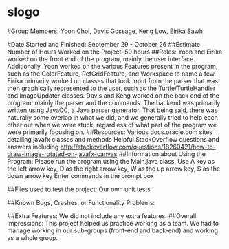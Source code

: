 slogo
=====


#Group Members: 
	Yoon Choi, Davis Gossage, Keng Low, Eirika Sawh


#Date Started and Finished: 
	September 29 - October 26
##Estimate Number of Hours Worked on the Project:
	50 hours
##Roles:
Yoon and Eirika worked on the front end of the program, mainly the user interface.  Additionally, Yoon worked on the various Features present in the program, such as the ColorFeature, RefGridFeature, and Workspace to name a few.  Eirika primarily worked on classes that took input from the parser that was then graphically represented to the user, such as the Turtle/TurtleHandler and ImageUpdater classes.  Davis and Keng worked on the back end of the program, mainly the parser and the commands.  The backend was primarily written using JavaCC, a Java parser generator.
That being said, there was naturally some overlap in what we did, and we generally tried to help each other out when we were stuck, regardless of what part of the program we were primarily focusing on.
##Resources:
Various docs.oracle.com sites detailing javafx classes and methods
Helpful StackOverflow questions and answers including http://stackoverflow.com/questions/18260421/how-to-draw-image-rotated-on-javafx-canvas 
##Information about Using the Program:
	Please run the program using the Main.java class. 
	Use A key as the left arrow key, D as the right arrow key, 
	W as the up arrow key, S as the down arrow key
	Enter commands in the prompt box

##Files used to test the project:
	Our own unit tests

##Known Bugs, Crashes, or Functionality Problems:

##Extra Features: 
	We did not include any extra features.
##Overall Impressions:
	This project helped us practice working as a team. We had to manage working in our sub-groups (front-end and back-end) and working as a whole group. 
